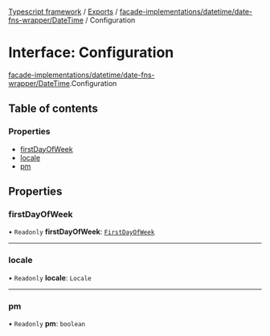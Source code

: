 [Typescript framework](../index.md) / [Exports](../modules.md) / [facade-implementations/datetime/date-fns-wrapper/DateTime](../modules/facade_implementations_datetime_date_fns_wrapper_DateTime.md) / Configuration

# Interface: Configuration

[facade-implementations/datetime/date-fns-wrapper/DateTime](../modules/facade_implementations_datetime_date_fns_wrapper_DateTime.md).Configuration

## Table of contents

### Properties

- [firstDayOfWeek](facade_implementations_datetime_date_fns_wrapper_DateTime.Configuration.md#firstdayofweek)
- [locale](facade_implementations_datetime_date_fns_wrapper_DateTime.Configuration.md#locale)
- [pm](facade_implementations_datetime_date_fns_wrapper_DateTime.Configuration.md#pm)

## Properties

### firstDayOfWeek

• `Readonly` **firstDayOfWeek**: [`FirstDayOfWeek`](../modules/facade_implementations_datetime_date_fns_wrapper_DateTime.md#firstdayofweek)

___

### locale

• `Readonly` **locale**: `Locale`

___

### pm

• `Readonly` **pm**: `boolean`
